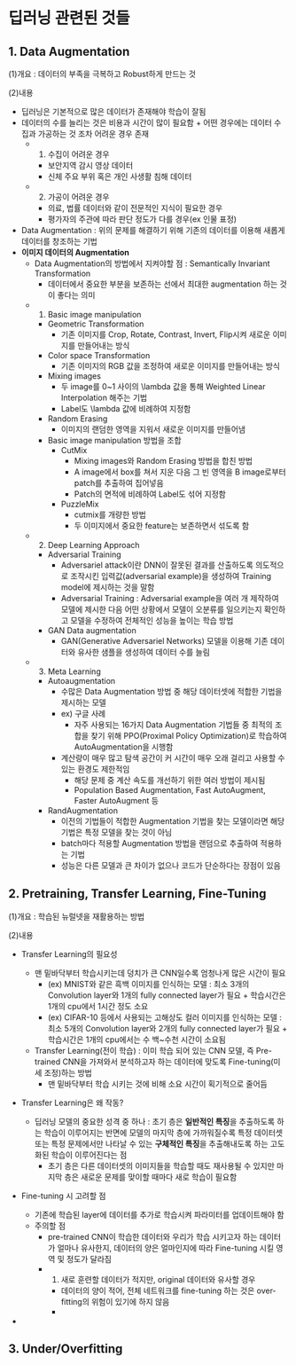 # 딥러닝 관련된 것들
## 1. Data Augmentation
(1)개요 : 데이터의 부족을 극복하고 Robust하게 만드는 것


(2)내용
- 딥러닝은 기본적으로 많은 데이터가 존재해야 학습이 잘됨
- 데이터의 수를 늘리는 것은 비용과 시간이 많이 필요함 + 어떤 경우에는 데이터 수집과 가공하는 것 조차 어려운 경우 존재
  - 1) 수집이 어려운 경우
    - 보안지역 감시 영상 데이터
    - 신체 주요 부위 혹은 개인 사생활 침해 데이터
  - 2) 가공이 어려운 경우
    - 의료, 법률 데이터와 같이 전문적인 지식이 필요한 경우
    - 평가자의 주관에 따라 판단 정도가 다를 경우(ex 인물 표정)
- Data Augmentation : 위의 문제를 해결하기 위해 기존의 데이터를 이용해 새롭게 데이터를 창조하는 기법
- **이미지 데이터의 Augmentation**
  - Data Augmentation의 방법에서 지켜야할 점 : Semantically Invariant Transformation
    - 데이터에서 중요한 부분을 보존하는 선에서 최대한 augmentation 하는 것이 좋다는 의미
  - 1) Basic image manipulation
    - Geometric Transformation
      - 기존 이미지를 Crop, Rotate, Contrast, Invert, Flip시켜 새로운 이미지를 만들어내는 방식
    - Color space Transformation
      - 기존 이미지의 RGB 값을 조정하여 새로운 이미지를 만들어내는 방식
    - Mixing images
      - 두 image를 0~1 사이의 \lambda 값을 통해 Weighted Linear Interpolation 해주는 기법
      - Label도 \lambda 값에 비례하여 지정함
    - Random Erasing
      - 이미지의 랜덤한 영역을 지워서 새로운 이미지를 만들어냄
    - Basic image manipulation 방법을 조합
      - CutMix
        - Mixing images와 Random Erasing 방법을 합친 방법
        - A image에서 box를 쳐서 지운 다음 그 빈 영역을 B image로부터 patch를 추출하여 집어넣음
        - Patch의 면적에 비례하여 Label도 섞어 지정함
      - PuzzleMix
        - cutmix를 개량한 방법
        - 두 이미지에서 중요한 feature는 보존하면서 섞도록 함
  - 2) Deep Learning Approach
    - Adversarial Training
      - Adversariel attack이란 DNN이 잘못된 결과를 산출하도록 의도적으로 조작시킨 입력값(adversarial example)을 생성하여 Training model에 제시하는 것을 말함
      - Adversarial Training : Adversarial example을 여러 개 제작하여 모델에 제시한 다음 어떤 상황에서 모델이 오분류를 일으키는지 확인하고 모델을 수정하여 전체적인 성능을 높이는 학습 방법
    - GAN Data augmentation
      - GAN(Generative Adversariel Networks) 모델을 이용해 기존 데이터와 유사한 샘플을 생성하여 데이터 수를 늘림
  - 3) Meta Learning
    - Autoaugmentation
      - 수많은 Data Augmentation 방법 중 해당 데이터셋에 적합한 기법을 제시하는 모델
      - ex) 구글 사례
        - 자주 사용되는 16가지 Data Augmentation 기법들 중 최적의 조합을 찾기 위해 PPO(Proximal Policy Optimization)로 학습하여 AutoAugmentation을 시행함
      - 계산량이 매우 많고 탐색 공간이 커 시간이 매우 오래 걸리고 사용할 수 있는 환경도 제한적임
        - 해당 문제 중 계산 속도를 개선하기 위한 여러 방법이 제시됨
        - Population Based Augmentation, Fast AutoAugment, Faster AutoAugment 등
    - RandAugmentation
      - 이전의 기법들이 적합한 Augmentation 기법을 찾는 모델이라면 해당 기법은 특정 모델을 찾는 것이 아님
      - batch마다 적용할 Augmentation 방법을 랜덤으로 추출하여 적용하는 기법
      - 성능은 다른 모델과 큰 차이가 없으나 코드가 단순하다는 장점이 있음

## 2. Pretraining, Transfer Learning, Fine-Tuning
(1)개요 : 학습된 뉴럴넷을 재활용하는 방법


(2)내용
- Transfer Learning의 필요성
  - 맨 밑바닥부터 학습시키는데 덩치가 큰 CNN일수록 엄청나게 많은 시간이 필요
    - (ex) MNIST와 같은 흑백 이미지를 인식하는 모델 : 최소 3개의 Convolution layer와 1개의 fully connected layer가 필요 + 학습시간은 1개의 cpu에서 1시간 정도 소요
    - (ex) CIFAR-10 등에서 사용되는 고해상도 컬러 이미지를 인식하는 모델 : 최소 5개의 Convolution layer와 2개의 fully connected layer가 필요 + 학습시간은 1개의 cpu에서는 수 백~수천 시간이 소요됨
  - Transfer Learning(전이 학습) : 이미 학습 되어 있는 CNN 모델, 즉 Pre-trained CNN을 가져와서 분석하고자 하는 데이터에 맞도록 Fine-tuning(미세 조정)하는 방법
    - 맨 밑바닥부터 학습 시키는 것에 비해 소요 시간이 획기적으로 줄어듬

- Transfer Learning은 왜 작동?
  - 딥러닝 모델의 중요한 성격 중 하나 : 초기 층은 **일반적인 특징**을 추출하도록 하는 학습이 이루어지는 반면에 모델의 마지막 층에 가까워질수록 특정 데이터셋 또는 특정 문제에서만 나타날 수 있는 **구체적인 특징**을 추출해내도록 하는 고도화된 학습이 이루어진다는 점
    - 초기 층은 다른 데이터셋의 이미지들을 학습할 때도 재사용될 수 있지만 마지막 층은 새로운 문제를 맞이할 때마다 새로 학습이 필요함

- Fine-tuning 시 고려할 점
  - 기존에 학습된 layer에 데이터를 추가로 학습시켜 파라미터를 업데이트해야 함
  - 주의할 점
    - pre-trained CNN이 학습한 데이터와 우리가 학습 시키고자 하는 데이터가 얼마나 유사한지, 데이터의 양은 얼마인지에 따라 Fine-tuning 시킬 영역 및 정도가 달라짐
    - 1) 새로 훈련할 데이터가 적지만, original 데이터와 유사할 경우
      - 데이터의 양이 적어, 전체 네트워크를 fine-tuning 하는 것은 over-fitting의 위험이 있기에 하지 않음
      - 
- 
## 3. Under/Overfitting
